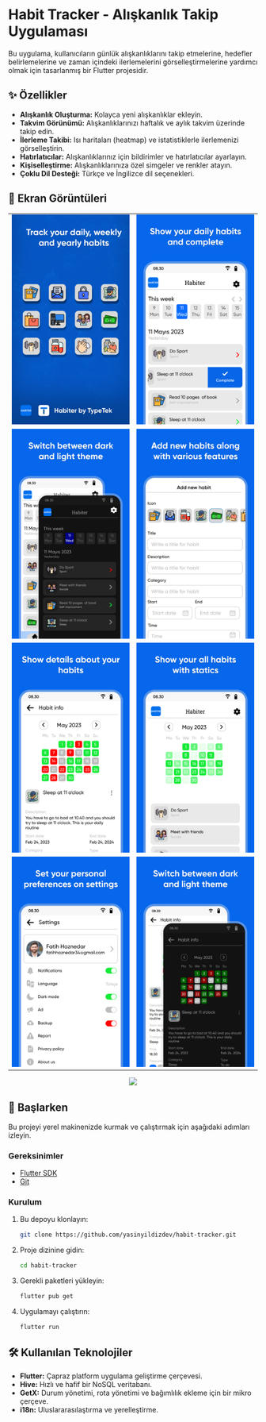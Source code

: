# Habit Tracker - Alışkanlık Takip Uygulaması

Bu uygulama, kullanıcıların günlük alışkanlıklarını takip etmelerine, hedefler belirlemelerine ve zaman içindeki ilerlemelerini görselleştirmelerine yardımcı olmak için tasarlanmış bir Flutter projesidir.

## ✨ Özellikler

*   **Alışkanlık Oluşturma:** Kolayca yeni alışkanlıklar ekleyin.
*   **Takvim Görünümü:** Alışkanlıklarınızı haftalık ve aylık takvim üzerinde takip edin.
*   **İlerleme Takibi:** Isı haritaları (heatmap) ve istatistiklerle ilerlemenizi görselleştirin.
*   **Hatırlatıcılar:** Alışkanlıklarınız için bildirimler ve hatırlatıcılar ayarlayın.
*   **Kişiselleştirme:** Alışkanlıklarınıza özel simgeler ve renkler atayın.
*   **Çoklu Dil Desteği:** Türkçe ve İngilizce dil seçenekleri.

## 📱 Ekran Görüntüleri

| | |
|:-------------------------:|:-------------------------:|
|<img src="assets/images/play-store/0.png" width="260"> | <img src="assets/images/play-store/1.png" width="260">|
|<img src="assets/images/play-store/2.png" width="260"> | <img src="assets/images/play-store/3.png" width="260">|
|<img src="assets/images/play-store/4.png" width="260"> | <img src="assets/images/play-store/5.png" width="260">|
|<img src="assets/images/play-store/6.png" width="260"> | <img src="assets/images/play-store/7.png" width="260">|

<p align="center">
  <img src="assets/images/play-store/özellik-grafik.png" width="800">
</p>

## 🚀 Başlarken

Bu projeyi yerel makinenizde kurmak ve çalıştırmak için aşağıdaki adımları izleyin.

### Gereksinimler

*   [Flutter SDK](https://flutter.dev/docs/get-started/install)
*   [Git](https://git-scm.com/downloads)

### Kurulum

1.  Bu depoyu klonlayın:
    ```sh
    git clone https://github.com/yasinyildizdev/habit-tracker.git
    ```
2.  Proje dizinine gidin:
    ```sh
    cd habit-tracker
    ```
3.  Gerekli paketleri yükleyin:
    ```sh
    flutter pub get
    ```
4.  Uygulamayı çalıştırın:
    ```sh
    flutter run
    ```

## 🛠️ Kullanılan Teknolojiler

*   **Flutter:** Çapraz platform uygulama geliştirme çerçevesi.
*   **Hive:** Hızlı ve hafif bir NoSQL veritabanı.
*   **GetX:** Durum yönetimi, rota yönetimi ve bağımlılık ekleme için bir mikro çerçeve.
*   **i18n:** Uluslararasılaştırma ve yerelleştirme.